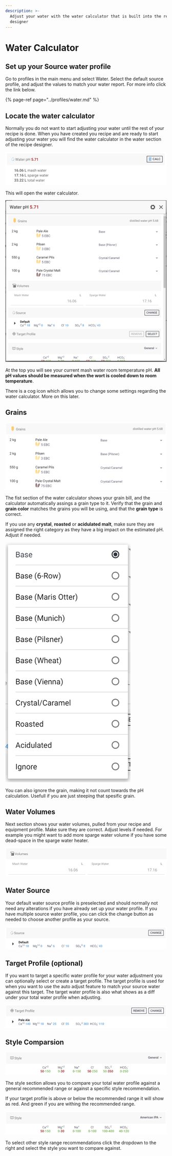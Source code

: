 ```yaml
---
description: >-
  Adjust your water with the water calculator that is built into the recipe
  designer
---
```


# Water Calculator

## Set up your Source water profile

Go to profiles in the main menu and select Water. Select the default source profile, and adjust the values to match your water report. For more info click the link below.

{% page-ref page="../profiles/water.md" %}

## Locate the water calculator

Normally you do not want to start adjusting your water until the rest of your recipe is done. When you have created you recipe and are ready to start adjusting your water you will find the water calculator in the water section of the recipe designer.

![Click the CALC button to open the water calculator](../.gitbook/assets/image%20%283%29.png)

This will open the water calculator.

![](../.gitbook/assets/image%20%289%29.png)

At the top you will see your current mash water room temperature pH. **All pH values should be measured when the wort is cooled down to room temperature**.

There is a cog icon which allows you to change some settings regarding the water calculator. More on this later.

## Grains

![](../.gitbook/assets/image%20%2811%29.png)

The fist section of the water calculator shows your grain bill, and the calculator automatically assings a grain type to it. Verify that the grain and **grain color** matches the grains you will be using, and that the **grain type** is correct.

If you use any **crystal**, **roasted** or **acidulated malt**, make sure they are assigned the right category as they have a big impact on the estimated pH. Adjust if needed.

![](../.gitbook/assets/image%20%288%29.png)

You can also ignore the grain, making it not count towards the pH calculation. Usefull if you are just steeping that spesific grain.

## Water Volumes

Next section shows your water volumes, pulled from your recipe and equipment profile. Make sure they are correct. Adjust levels if needed. For example you might want to add more sparge water volume if you have some dead-space in the sparge water heater.

![Water Volumes](../.gitbook/assets/image%20%286%29.png)

## Water Source

Your default water source profile is preselected and should normally not need any alterations if you have already set up your water profile. If you have multiple source water profile, you can click the change button as needed to choose another profile as your source.

![Source Water Profile](../.gitbook/assets/image%20%285%29.png)

## Target Profile \(optional\)

If you want to target a specific water profile for your water adjustment you can optionally select or create a target profile. The target profile is used for when you want to use the auto adjust feature to match your source water against this target. The target water profile is also what shows as a diff under your total water profile when adjusting.

![Target Water Profile](../.gitbook/assets/image%20%284%29.png)

## Style Comparsion

![General style recommendation](../.gitbook/assets/image.png)

The style section allows you to compare your total water profile against a general recommended range or against a specific style recommendation.

If your target profile is above or below the recommended range it will show as red. And green if you are withing the recommended range.

![American IPA recommended style range](../.gitbook/assets/image%20%282%29.png)

To select other style range recommendations click the dropdown to the right and select the style you want to compare against.

